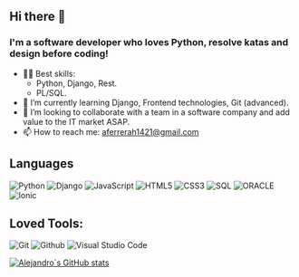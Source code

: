 ## Hi there 👋

### I'm a software developer who loves Python, resolve katas and design before coding!

- 🧑‍💻 Best skills:
    - Python, Django, Rest.
    - PL/SQL.
- 🌱 I’m currently learning Django, Frontend technologies, Git (advanced).
- 👯 I’m looking to collaborate with a team in a software company and add value to the IT market ASAP.
- 📫 How to reach me: aferrerah1421@gmail.com

## Languages

![Python](https://img.shields.io/badge/-Python-000000?style=flat&logo=python)
![Django](https://img.shields.io/badge/-Django-000000?style=flat&logo=django)
![JavaScript](https://img.shields.io/badge/-JavaScript-000000?style=flat&logo=javascript)
![HTML5](https://img.shields.io/badge/-HTML5-000000?style=flat&logo=html5)
![CSS3](https://img.shields.io/badge/-CSS-000000?style=flat&logo=css3)
![SQL](https://img.shields.io/badge/-SQL-000000?style=flat&logo=mysql)
![ORACLE](https://img.shields.io/badge/-Oracle-000000?style=flat&logo=oracle)
![Ionic](https://img.shields.io/badge/-Ionic-000000?style=flat&logo=ionic)


## Loved Tools:

![Git](https://img.shields.io/badge/-Git-000000?style=flat&logo=git)
![Github](https://img.shields.io/badge/-Github-000000?style=flat&logo=github)
![Visual Studio Code](https://img.shields.io/badge/-VisualStudioCode-000000?style=flat&logo=.net)


[![Alejandro´s GitHub stats](https://github-readme-stats.vercel.app/api?username=AlejandroFerrera&show_icons=true&theme=codeSTACKr)](https://github.com/AlejandroFerrera/github-readme-stats)


